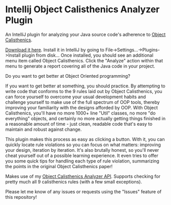 # Intellij Object Calisthenics Analyzer Plugin
An IntelliJ plugin for analyzing your Java source code's adherence to [Object Calisthenics](http://www.cs.helsinki.fi/u/luontola/tdd-2009/ext/ObjectCalisthenics.pdf).

[Download it here](https://github.com/chairbender/intellij-object-calisthenics-analyzer/releases/download/0.8/intellij-object-calisthenics-analyzer-0.8.zip). Install it in IntelliJ by going to File->Settings...->Plugins->Install plugin from disk... Once installed, you should see an additional menu item called Object Calisthenics. Click the "Analyze" action within that menu to generate a report covering all of the Java code in your project.

Do you want to get better at Object Oriented programming?

If you want to get better at something, you should practice. By attempting to write code that conforms to the 9 rules laid out by Object Calisthenics, you can force yourself to overcome your usual development habits and challenge yourself to make use of the full spectrum of OOP tools, thereby improving your familiarity with the designs afforded by OOP. With Object Calisthenics, you'll have no more 1000+ line "Util" classes, no more "do everything" objects, and certainly no more actually getting things finished in a reasonable amount of time - just clean, readable code that's easy to maintain and robust against change.  

This plugin makes this process as easy as clicking a button. With it, you can quickly locate rule violations so you can focus on what matters: improving your design, iteration by iteration. It's also brutally honest, so you'll never cheat yourself out of a possible learning experience. It even tries to offer you some quick tips for handling each type of rule violation, summarizing the points in the original Object Calisthenics paper!

Makes use of my [Object Calisthenics Analyzer API](https://github.com/chairbender/object-calisthenics-analyzer). Supports checking for pretty much all 9 calisthenics rules (with a few small exceptions).

Please let me know of any issues or requests using the "Issues" feature of this repository!
